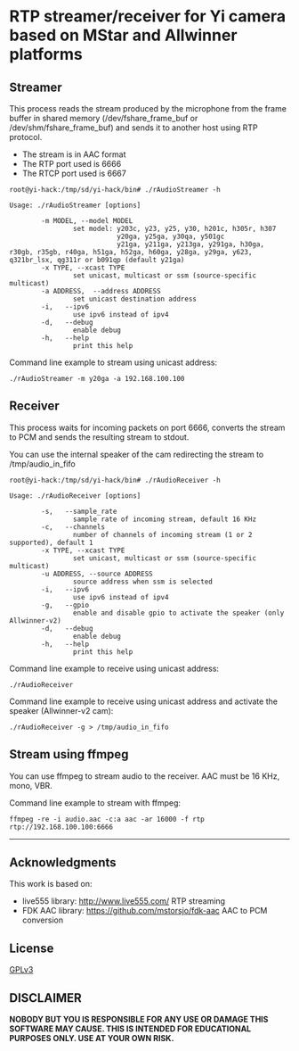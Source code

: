 # RTP streamer/receiver for Yi camera based on MStar and Allwinner platforms


## Streamer
This process reads the stream produced by the microphone from the frame buffer in shared memory (/dev/fshare_frame_buf or /dev/shm/fshare_frame_buf) and sends it to another host using RTP protocol.

- The stream is in AAC format
- The RTP port used is 6666
- The RTCP port used is 6667

```
root@yi-hack:/tmp/sd/yi-hack/bin# ./rAudioStreamer -h

Usage: ./rAudioStreamer [options]

        -m MODEL, --model MODEL
                set model: y203c, y23, y25, y30, h201c, h305r, h307
                           y20ga, y25ga, y30qa, y501gc
                           y21ga, y211ga, y213ga, y291ga, h30ga, r30gb, r35gb, r40ga, h51ga, h52ga, h60ga, y28ga, y29ga, y623, q321br_lsx, qg311r or b091qp (default y21ga)
        -x TYPE, --xcast TYPE
                set unicast, multicast or ssm (source-specific multicast)
        -a ADDRESS,  --address ADDRESS
                set unicast destination address
        -i,   --ipv6
                use ipv6 instead of ipv4
        -d,   --debug
                enable debug
        -h,   --help
                print this help
```

Command line example to stream using unicast address:

`./rAudioStreamer -m y20ga -a 192.168.100.100`


## Receiver
This process waits for incoming packets on port 6666, converts the stream to PCM and sends the resulting stream to stdout.

You can use the internal speaker of the cam redirecting the stream to /tmp/audio_in_fifo

```
root@yi-hack:/tmp/sd/yi-hack/bin# ./rAudioReceiver -h

Usage: ./rAudioReceiver [options]

        -s,   --sample_rate
                sample rate of incoming stream, default 16 KHz
        -c,   --channels
                number of channels of incoming stream (1 or 2 supported), default 1
        -x TYPE, --xcast TYPE
                set unicast, multicast or ssm (source-specific multicast)
        -u ADDRESS, --source ADDRESS
                source address when ssm is selected
        -i,   --ipv6
                use ipv6 instead of ipv4
        -g,   --gpio
                enable and disable gpio to activate the speaker (only Allwinner-v2)
        -d,   --debug
                enable debug
        -h,   --help
                print this help

```

Command line example to receive using unicast address:

`./rAudioReceiver`

Command line example to receive using unicast address and activate the speaker (Allwinner-v2 cam):

`./rAudioReceiver -g > /tmp/audio_in_fifo`


## Stream using ffmpeg
You can use ffmpeg to stream audio to the receiver.
AAC must be 16 KHz, mono, VBR.

Command line example to stream with ffmpeg:

`ffmpeg -re -i audio.aac -c:a aac -ar 16000 -f rtp rtp://192.168.100.100:6666`

----

## Acknowledgments
This work is based on:
- live555 library: http://www.live555.com/
  RTP streaming
- FDK AAC library: https://github.com/mstorsjo/fdk-aac
  AAC to PCM conversion

## License
[GPLv3](https://choosealicense.com/licenses/gpl-3.0/)

## DISCLAIMER
**NOBODY BUT YOU IS RESPONSIBLE FOR ANY USE OR DAMAGE THIS SOFTWARE MAY CAUSE. THIS IS INTENDED FOR EDUCATIONAL PURPOSES ONLY. USE AT YOUR OWN RISK.**
